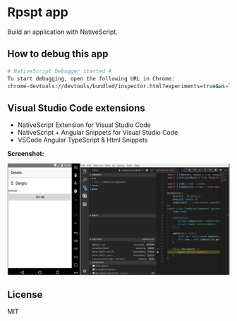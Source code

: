 # Rpspt app #

Build an application with NativeScript.

## How to debug this app ##

```bash
# NativeScript Debugger started #
To start debugging, open the following URL in Chrome:
chrome-devtools://devtools/bundled/inspector.html?experiments=true&ws=localhost:40000
```

## Visual Studio Code extensions ##

- NativeScript Extension for Visual Studio Code
- NativeScript + Angular Snippets for Visual Studio Code
- VSCode Angular TypeScript & Html Snippets

**Screenshot:**

![VSCode debug extension](./screenshots/vscode-debug.png)

## License ##

MIT
